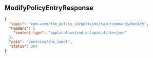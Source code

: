 ## ModifyPolicyEntryResponse

```json
{
  "topic": "com.acme/the_policy_id/policies/twin/commands/modify",
  "headers": {
    "content-type": "application/vnd.eclipse.ditto+json"
  },
  "path": "/entries/the_label",
  "status": 204
}
```
